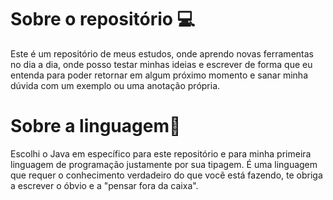
# Sobre o repositório 💻

Este é um repositório de meus estudos, onde aprendo novas ferramentas no dia a dia, onde posso testar minhas ideias e escrever de forma que eu entenda para poder retornar em algum próximo momento e sanar minha dúvida com um exemplo ou uma anotação própria.

# Sobre a linguagem📲
Escolhi o Java em específico para este repositório e para minha primeira linguagem de programação justamente por sua tipagem. 
É uma linguagem que requer o conhecimento verdadeiro do que você está fazendo, te obriga a escrever o óbvio e a "pensar fora da caixa". 
